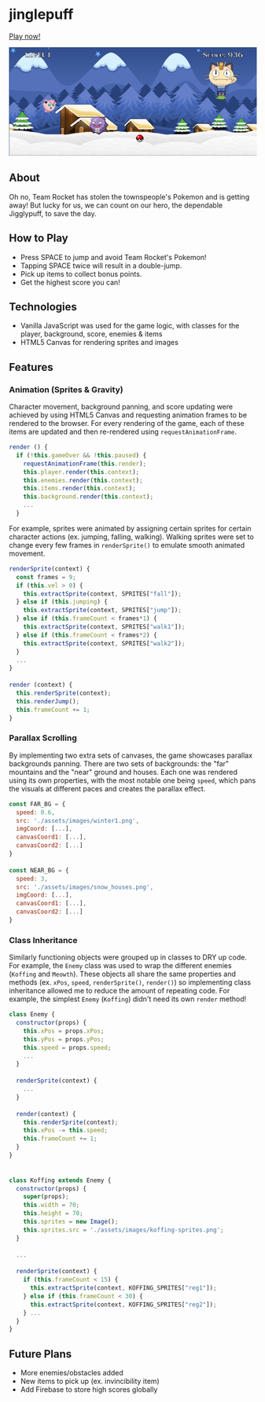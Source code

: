 # jinglepuff

[Play now!](https://kokokola694.github.io/jinglepuff/)

![image](assets/images/game.png)

## About
Oh no, Team Rocket has stolen the townspeople's Pokemon and is getting away! But lucky for us, we can count on our hero, the dependable Jigglypuff, to save the day.

## How to Play
* Press SPACE to jump and avoid Team Rocket's Pokemon!
* Tapping SPACE twice will result in a double-jump.
* Pick up items to collect bonus points.
* Get the highest score you can!

## Technologies
* Vanilla JavaScript was used for the game logic, with classes for the player, background, score, enemies & items
* HTML5 Canvas for rendering sprites and images

## Features
### Animation (Sprites & Gravity)
Character movement, background panning, and score updating were achieved by using HTML5 Canvas and requesting animation frames to be rendered to the browser. For every rendering of the game, each of these items are updated and then re-rendered using `requestAnimationFrame`.

```javascript
render () {
  if (!this.gameOver && !this.paused) {
    requestAnimationFrame(this.render);
    this.player.render(this.context);
    this.enemies.render(this.context);
    this.items.render(this.context);
    this.background.render(this.context);
    ...
  }
```
For example, sprites were animated by assigning certain sprites for certain character actions (ex. jumping, falling, walking). Walking sprites were set to change every few frames in `renderSprite()` to emulate smooth animated movement.

```javascript
renderSprite(context) {
  const frames = 9;
  if (this.vel > 0) {
    this.extractSprite(context, SPRITES["fall"]);
  } else if (this.jumping) {
    this.extractSprite(context, SPRITES["jump"]);
  } else if (this.frameCount < frames*1) {
    this.extractSprite(context, SPRITES["walk1"]);
  } else if (this.frameCount < frames*2) {
    this.extractSprite(context, SPRITES["walk2"]);
  }
  ...
}

render (context) {
  this.renderSprite(context);
  this.renderJump();
  this.frameCount += 1;
}
```

### Parallax Scrolling
By implementing two extra sets of canvases, the game showcases parallax backgrounds panning. There are two sets of backgrounds: the "far" mountains and the "near" ground and houses. Each one was rendered using its own properties, with the most notable one being `speed`, which pans the visuals at different paces and creates the parallax effect.

```javascript
const FAR_BG = {
  speed: 0.6,
  src: './assets/images/winter1.png',
  imgCoord: [...],
  canvasCoord1: [...],
  canvasCoord2: [...]
}

const NEAR_BG = {
  speed: 3,
  src: './assets/images/snow_houses.png',
  imgCoord: [...],
  canvasCoord1: [...],
  canvasCoord2: [...]
}
```

### Class Inheritance
Similarly functioning objects were grouped up in classes to DRY up code. For example, the `Enemy` class was used to wrap the different enemies (`Koffing` and `Meowth`). These objects all share the same properties and methods (ex. `xPos`, `speed`, `renderSprite()`, `render()`) so implementing class inheritance allowed me to reduce the amount of repeating code. For example, the simplest `Enemy` (`Koffing`) didn't need its own `render` method!

```javascript
class Enemy {
  constructor(props) {
    this.xPos = props.xPos;
    this.yPos = props.yPos;
    this.speed = props.speed;
    ...
  }

  renderSprite(context) {
    ...
  }

  render(context) {
    this.renderSprite(context);
    this.xPos -= this.speed;
    this.frameCount += 1;
  }
}


class Koffing extends Enemy {
  constructor(props) {
    super(props);
    this.width = 70;
    this.height = 70;
    this.sprites = new Image();
    this.sprites.src = './assets/images/koffing-sprites.png';
  }

  ...

  renderSprite(context) {
    if (this.frameCount < 15) {
      this.extractSprite(context, KOFFING_SPRITES["reg1"]);
    } else if (this.frameCount < 30) {
      this.extractSprite(context, KOFFING_SPRITES["reg2"]);
    } ...
  }
}
```


## Future Plans
* More enemies/obstacles added
* New items to pick up (ex. invincibility item)
* Add Firebase to store high scores globally
